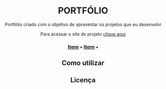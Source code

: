 
<h1 align="center">PORTFÓLIO</h1>
<p align="center">Portfólio criado com o objetivo de apresentar os projetos que eu desenvolvi</p>
<p align="center">Para acessar o site do projeto <a href="#">clique aqui</a></p>

<h3 align="center">
  <a href="#item">Item</a> •
  <a href="#item">Item</a> •
</h3>

<h2 align="center">Como utilizar</h2>

<h2 align="center">Licença</h2>
